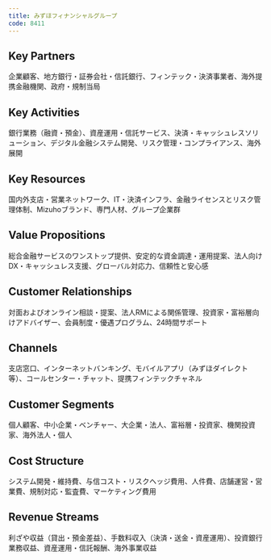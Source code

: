 ```yaml
---
title: みずほフィナンシャルグループ
code: 8411
---
```


## Key Partners
企業顧客、地方銀行・証券会社・信託銀行、フィンテック・決済事業者、海外提携金融機関、政府・規制当局

## Key Activities
銀行業務（融資・預金）、資産運用・信託サービス、決済・キャッシュレスソリューション、デジタル金融システム開発、リスク管理・コンプライアンス、海外展開

## Key Resources
国内外支店・営業ネットワーク、IT・決済インフラ、金融ライセンスとリスク管理体制、Mizuhoブランド、専門人材、グループ企業群

## Value Propositions
総合金融サービスのワンストップ提供、安定的な資金調達・運用提案、法人向けDX・キャッシュレス支援、グローバル対応力、信頼性と安心感

## Customer Relationships
対面およびオンライン相談・提案、法人RMによる関係管理、投資家・富裕層向けアドバイザー、会員制度・優遇プログラム、24時間サポート

## Channels
支店窓口、インターネットバンキング、モバイルアプリ（みずほダイレクト等）、コールセンター・チャット、提携フィンテックチャネル

## Customer Segments
個人顧客、中小企業・ベンチャー、大企業・法人、富裕層・投資家、機関投資家、海外法人・個人

## Cost Structure
システム開発・維持費、与信コスト・リスクヘッジ費用、人件費、店舗運営・営業費、規制対応・監査費、マーケティング費用

## Revenue Streams
利ざや収益（貸出・預金差益）、手数料収入（決済・送金・資産運用）、投資銀行業務収益、資産運用・信託報酬、海外事業収益

